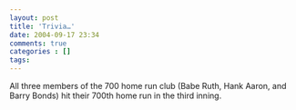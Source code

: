 ```yaml
---
layout: post
title: 'Trivia…'
date: 2004-09-17 23:34
comments: true
categories : []
tags:
---
```

All three members of the 700 home run club (Babe Ruth, Hank Aaron, and Barry Bonds) hit their 700th home run in the third inning.

